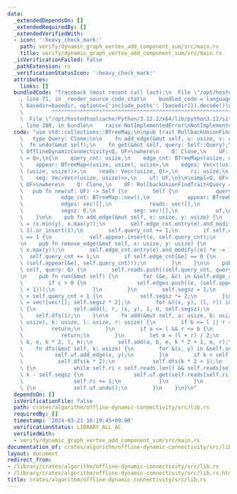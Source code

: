 ```yaml
---
data:
  _extendedDependsOn: []
  _extendedRequiredBy: []
  _extendedVerifiedWith:
  - icon: ':heavy_check_mark:'
    path: verify/dynamic_graph_vertex_add_component_sum/src/main.rs
    title: verify/dynamic_graph_vertex_add_component_sum/src/main.rs
  _isVerificationFailed: false
  _pathExtension: rs
  _verificationStatusIcon: ':heavy_check_mark:'
  attributes:
    links: []
  bundledCode: "Traceback (most recent call last):\n  File \"/opt/hostedtoolcache/Python/3.12.2/x64/lib/python3.12/site-packages/onlinejudge_verify/documentation/build.py\"\
    , line 71, in _render_source_code_stat\n    bundled_code = language.bundle(stat.path,\
    \ basedir=basedir, options={'include_paths': [basedir]}).decode()\n          \
    \         ^^^^^^^^^^^^^^^^^^^^^^^^^^^^^^^^^^^^^^^^^^^^^^^^^^^^^^^^^^^^^^^^^^^^^^^^^^^^^^^^^\n\
    \  File \"/opt/hostedtoolcache/Python/3.12.2/x64/lib/python3.12/site-packages/onlinejudge_verify/languages/rust.py\"\
    , line 288, in bundle\n    raise NotImplementedError\nNotImplementedError\n"
  code: "use std::collections::BTreeMap;\n\npub trait RollbackUnionFindTrait {\n \
    \   type Query: Clone;\n\n    fn add_edge(&mut self, u: usize, v: usize);\n  \
    \  fn undo(&mut self);\n    fn get(&mut self, query: Self::Query);\n}\n\npub struct\
    \ OfflineDynamicConnectivity<Q, UF>\nwhere\n    Q: Clone,\n    UF: RollbackUnionFindTrait<Query\
    \ = Q>,\n{\n    query_cnt: usize,\n    edge_cnt: BTreeMap<(usize, usize), usize>,\n\
    \    appear: BTreeMap<(usize, usize), usize>,\n    edges: Vec<((usize, usize),\
    \ (usize, usize))>,\n    reads: Vec<(usize, Q)>,\n    ri: usize,\n    segsz: usize,\n\
    \    seg: Vec<Vec<(usize, usize)>>,\n    uf: UF,\n}\n\nimpl<Q, UF> OfflineDynamicConnectivity<Q,\
    \ UF>\nwhere\n    Q: Clone,\n    UF: RollbackUnionFindTrait<Query = Q>,\n{\n \
    \   pub fn new(uf: UF) -> Self {\n        Self {\n            query_cnt: 0,\n\
    \            edge_cnt: BTreeMap::new(),\n            appear: BTreeMap::new(),\n\
    \            edges: vec![],\n            reads: vec![],\n            ri: 0,\n\
    \            segsz: 0,\n            seg: vec![],\n            uf,\n        }\n\
    \    }\n\n    pub fn add_edge(&mut self, x: usize, y: usize) {\n        let e\
    \ = (x.min(y), x.max(y));\n        self.edge_cnt.entry(e).and_modify(|e| *e +=\
    \ 1).or_insert(1);\n        self.query_cnt += 1;\n        if self.edge_cnt[&e]\
    \ == 1 {\n            self.appear.insert(e, self.query_cnt);\n        }\n    }\n\
    \n    pub fn remove_edge(&mut self, x: usize, y: usize) {\n        let e = (x.min(y),\
    \ x.max(y));\n        self.edge_cnt.entry(e).and_modify(|e| *e -= 1);\n      \
    \  self.query_cnt += 1;\n        if self.edge_cnt[&e] == 0 {\n            self.edges.push((e,\
    \ (self.appear[&e], self.query_cnt)));\n        }\n    }\n\n    pub fn get(&mut\
    \ self, query: Q) {\n        self.reads.push((self.query_cnt, query));\n    }\n\
    \n    pub fn run(&mut self) {\n        for (&e, &c) in &self.edge_cnt {\n    \
    \        if c > 0 {\n                self.edges.push((e, (self.appear[&e], self.query_cnt\
    \ + 1)));\n            }\n        }\n        self.segsz = 1;\n        while self.segsz\
    \ < self.query_cnt + 1 {\n            self.segsz *= 2;\n        }\n        self.seg\
    \ = vec![vec![]; self.segsz * 2];\n        for &((x, y), (l, r)) in &self.edges.clone()\
    \ {\n            self.add(l, r, (x, y), 1, 0, self.segsz);\n        }\n\n    \
    \    self.dfs(1);\n    }\n\n    fn add(&mut self, a: usize, b: usize, e: (usize,\
    \ usize), k: usize, l: usize, r: usize) {\n        if b <= l || r <= a {\n   \
    \         return;\n        }\n        if a <= l && r <= b {\n            self.seg[k].push(e);\n\
    \            return;\n        }\n        let m = (l + r) / 2;\n        self.add(a,\
    \ b, e, k * 2, l, m);\n        self.add(a, b, e, k * 2 + 1, m, r);\n    }\n\n\
    \    fn dfs(&mut self, k: usize) {\n        for &(x, y) in &self.seg[k] {\n  \
    \          self.uf.add_edge(x, y);\n        }\n        if k < self.segsz {\n \
    \           self.dfs(k * 2);\n            self.dfs(k * 2 + 1);\n        } else\
    \ {\n            while self.ri < self.reads.len() && self.reads[self.ri].0 ==\
    \ k - self.segsz {\n                self.uf.get(self.reads[self.ri].1.clone());\n\
    \                self.ri += 1;\n            }\n        }\n        for _ in 0..self.seg[k].len()\
    \ {\n            self.uf.undo();\n        }\n    }\n}\n"
  dependsOn: []
  isVerificationFile: false
  path: crates/algorithm/offline-dynamic-connectivity/src/lib.rs
  requiredBy: []
  timestamp: '2024-03-21 16:19:45+09:00'
  verificationStatus: LIBRARY_ALL_AC
  verifiedWith:
  - verify/dynamic_graph_vertex_add_component_sum/src/main.rs
documentation_of: crates/algorithm/offline-dynamic-connectivity/src/lib.rs
layout: document
redirect_from:
- /library/crates/algorithm/offline-dynamic-connectivity/src/lib.rs
- /library/crates/algorithm/offline-dynamic-connectivity/src/lib.rs.html
title: crates/algorithm/offline-dynamic-connectivity/src/lib.rs
---
```

